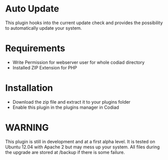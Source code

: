 # Auto Update

This plugin hooks into the current update check and provides the possibility to automatically update your system. 

# Requirements

- Write Permission for webserver user for whole codiad directory
- Installed ZIP Extension for PHP

# Installation

- Download the zip file and extract it to your plugins folder
- Enable this plugin in the plugins manager in Codiad

# WARNING

This plugin is still in development and at a first alpha level. It is tested on Ubuntu 12.04 with Apache 2 but may mess up your system.
All files during the upgrade are stored at /backup if there is some failure.
